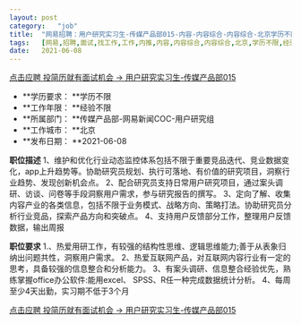 ```yaml
---
layout:	post
category:	"job"
title:	"网易招聘：用户研究实习生-传媒产品部015-内容-内容综合-内容综合-北京学历不限经验不限"
tags:	[网易,招聘,面试,找工作,工作,内推,内容,内容综合,内容综合,北京,学历不限,经验不限]
date:	2021-06-08
---
```


[点击应聘 投简历就有面试机会 -> 用户研究实习生-传媒产品部015](http://mobile.bole.netease.com/bole/boleDetail?id=32375&employeeId=346f03c3cda5f04c&key=all)



- **学历要求： **学历不限
- **工作年限： **经验不限
- **所属部门： **传媒产品部-网易新闻COC-用户研究组
- **工作城市： **北京
- **发布日期： **2021-06-08



**职位描述**
1、维护和优化行业动态监控体系包括不限于重要竞品迭代、竞业数据变化，app上升趋势等。协助研究员规划、执行可落地、有价值的研究项目，洞察行业趋势、发现创新机会点。
2、配合研究员支持日常用户研究项目，通过案头调研、访谈、问卷等手段洞察用户需求，参与研究报告的撰写。
3、定向了解、收集内容产业的各类信息，包括不限于业务模式、战略方向、策略打法。协助研究员分析行业竞品，探索产品方向和突破点。
4、支持用户反馈部分工作，整理用户反馈数据，输出周报




**职位要求**
1.、热爱用研工作，有较强的结构性思维、逻辑思维能力;善于从表象归纳出问题共性，洞察用户需求。
2、热爱互联网产品，对互联网内容行业有一定的思考，具备较强的信息整合和分析能力。
3、有案头调研、信息整合经验优先，熟练掌握office办公软件:能用excel、 SPSS、R任一种完成数据统计分析。
4、每周至少4天出勤，实习期不低于3个月



[点击应聘 投简历就有面试机会 -> 用户研究实习生-传媒产品部015](http://mobile.bole.netease.com/bole/boleDetail?id=32375&employeeId=346f03c3cda5f04c&key=all)